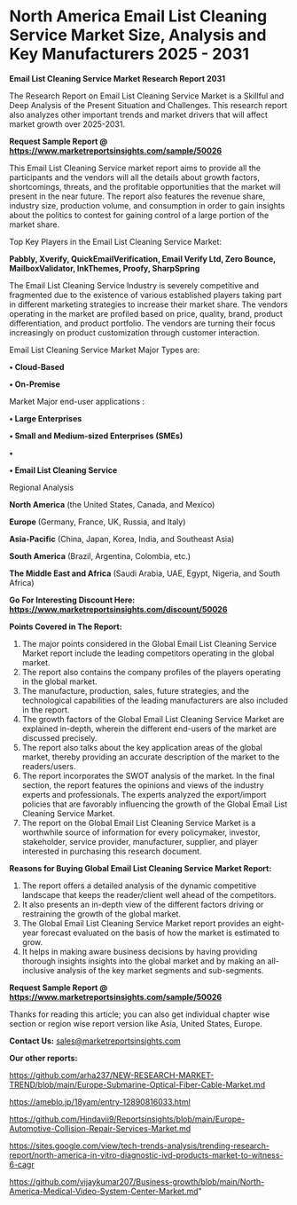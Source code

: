 # North America Email List Cleaning Service Market Size, Analysis and Key Manufacturers 2025 - 2031

<strong>Email List Cleaning Service Market Research Report 2031</strong>

The Research Report on Email List Cleaning Service Market is a Skillful and Deep Analysis of the Present Situation and Challenges. This research report also analyzes other important trends and market drivers that will affect market growth over 2025-2031.

<strong>Request Sample Report @ <a href=https://www.marketreportsinsights.com/sample/50026>https://www.marketreportsinsights.com/sample/50026</a></strong>

This Email List Cleaning Service market report aims to provide all the participants and the vendors will all the details about growth factors, shortcomings, threats, and the profitable opportunities that the market will present in the near future. The report also features the revenue share, industry size, production volume, and consumption in order to gain insights about the politics to contest for gaining control of a large portion of the market share.

Top Key Players in the Email List Cleaning Service Market:

<strong>Pabbly, Xverify, QuickEmailVerification, Email Verify Ltd, Zero Bounce, MailboxValidator, InkThemes, Proofy, SharpSpring</strong>

The Email List Cleaning Service Industry is severely competitive and fragmented due to the existence of various established players taking part in different marketing strategies to increase their market share. The vendors operating in the market are profiled based on price, quality, brand, product differentiation, and product portfolio. The vendors are turning their focus increasingly on product customization through customer interaction.

Email List Cleaning Service Market Major Types are:

<strong>•  Cloud-Based

•  On-Premise</strong>

Market Major end-user applications :

<strong>•  Large Enterprises

•  Small and Medium-sized Enterprises (SMEs)

•  

•  Email List Cleaning Service</strong>

Regional Analysis

</u><strong><b>North America</b></strong> (the United States, Canada, and Mexico)

<strong><b>Europe </b></strong>(Germany, France, UK, Russia, and Italy)

<strong><b>Asia-Pacific</b></strong> (China, Japan, Korea, India, and Southeast Asia)

<strong><b>South America</b></strong> (Brazil, Argentina, Colombia, etc.)

<strong><b>The Middle East and Africa</b></strong> (Saudi Arabia, UAE, Egypt, Nigeria, and South Africa)

<strong>Go For Interesting Discount Here: <a href=https://www.marketreportsinsights.com/discount/50026>https://www.marketreportsinsights.com/discount/50026</a></strong>

<strong>Points Covered in The Report:</strong>
<ol>
  <li>The major points considered in the Global Email List Cleaning Service Market report include the leading competitors operating in the global market.</li>
  <li>The report also contains the company profiles of the players operating in the global market.</li>
  <li>The manufacture, production, sales, future strategies, and the technological capabilities of the leading manufacturers are also included in the report.</li>
  <li>The growth factors of the Global Email List Cleaning Service Market are explained in-depth, wherein the different end-users of the market are discussed precisely.</li>
  <li>The report also talks about the key application areas of the global market, thereby providing an accurate description of the market to the readers/users.</li>
  <li>The report incorporates the SWOT analysis of the market. In the final section, the report features the opinions and views of the industry experts and professionals. The experts analyzed the export/import policies that are favorably influencing the growth of the Global Email List Cleaning Service Market.</li>
  <li>The report on the Global Email List Cleaning Service Market is a worthwhile source of information for every policymaker, investor, stakeholder, service provider, manufacturer, supplier, and player interested in purchasing this research document.</li>
</ol>
<strong>Reasons for Buying Global Email List Cleaning Service Market Report:</strong>

<ol>
  <li>The report offers a detailed analysis of the dynamic competitive landscape that keeps the reader/client well ahead of the competitors.</li>
  <li>It also presents an in-depth view of the different factors driving or restraining the growth of the global market.</li>
  <li>The Global Email List Cleaning Service Market report provides an eight-year forecast evaluated on the basis of how the market is estimated to grow.</li>
  <li>It helps in making aware business decisions by having providing thorough insights insights into the global market and by making an all-inclusive analysis of the key market segments and sub-segments.</li>
</ol>
<strong>Request Sample Report @ <a href=https://www.marketreportsinsights.com/sample/50026>https://www.marketreportsinsights.com/sample/50026</a></strong>


Thanks for reading this article; you can also get individual chapter wise section or region wise report version like Asia, United States, Europe.

<strong>Contact Us:</strong>
sales@marketreportsinsights.com

<strong>Our other reports:</strong>

<a href=https://github.com/arha237/NEW-RESEARCH-MARKET-TREND/blob/main/Europe-Submarine-Optical-Fiber-Cable-Market.md>https://github.com/arha237/NEW-RESEARCH-MARKET-TREND/blob/main/Europe-Submarine-Optical-Fiber-Cable-Market.md</a>

<a href=https://ameblo.jp/18yam/entry-12890816033.html>https://ameblo.jp/18yam/entry-12890816033.html</a>

<a href=https://github.com/Hindavii9/Reportsinsights/blob/main/Europe-Automotive-Collision-Repair-Services-Market.md>https://github.com/Hindavii9/Reportsinsights/blob/main/Europe-Automotive-Collision-Repair-Services-Market.md</a>

<a href=https://sites.google.com/view/tech-trends-analysis/trending-research-report/north-america-in-vitro-diagnostic-ivd-products-market-to-witness-6-cagr>https://sites.google.com/view/tech-trends-analysis/trending-research-report/north-america-in-vitro-diagnostic-ivd-products-market-to-witness-6-cagr</a>

<a href=https://github.com/vijaykumar207/Business-growth/blob/main/North-America-Medical-Video-System-Center-Market.md>https://github.com/vijaykumar207/Business-growth/blob/main/North-America-Medical-Video-System-Center-Market.md</a>"
